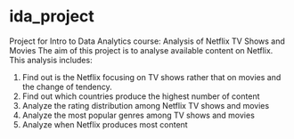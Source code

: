 # ida_project
Project for Intro to Data Analytics course: Analysis of Netflix TV Shows and Movies
The aim of this project is to analyse available content on Netflix. 
This analysis includes: 
1. Find out is the Netflix focusing on TV shows rather that on movies and the change of tendency.
2. Find out which countries produce the highest number of content
3. Analyze the rating distribution among Netflix TV shows and movies
4. Analyze the most popular genres among TV shows and movies
5. Analyze when Netflix produces most content
